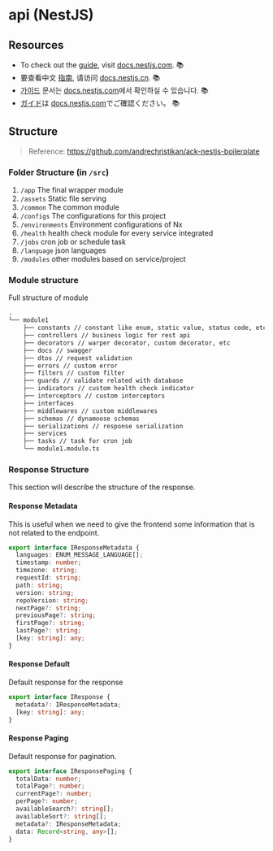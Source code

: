# api (NestJS)

## Resources

- To check out the [guide](https://docs.nestjs.com), visit [docs.nestjs.com](https://docs.nestjs.com). 📚
- 要查看中文 [指南](readme_zh.md), 请访问 [docs.nestjs.cn](https://docs.nestjs.cn). 📚
- [가이드](readme_kr.md) 문서는 [docs.nestjs.com](https://docs.nestjs.com)에서 확인하실 수 있습니다. 📚
- [ガイド](readme_jp.md)は [docs.nestjs.com](https://docs.nestjs.com)でご確認ください。 📚

## Structure

> Reference: https://github.com/andrechristikan/ack-nestjs-boilerplate

### Folder Structure (in `/src`)

1. `/app` The final wrapper module
2. `/assets` Static file serving
3. `/common` The common module
4. `/configs` The configurations for this project
5. `/environments` Environment configurations of Nx
6. `/health` health check module for every service integrated
7. `/jobs` cron job or schedule task
8. `/language` json languages
9. `/modules` other modules based on service/project

### Module structure

Full structure of module

```txt
.
└── module1
    ├── constants // constant like enum, static value, status code, etc
    ├── controllers // business logic for rest api
    ├── decorators // warper decorator, custom decorator, etc
    ├── docs // swagger
    ├── dtos // request validation
    ├── errors // custom error
    ├── filters // custom filter
    ├── guards // validate related with database
    ├── indicators // custom health check indicator
    ├── interceptors // custom interceptors
    ├── interfaces
    ├── middlewares // custom middlewares
    ├── schemas // dynamoose schemas
    ├── serializations // response serialization
    ├── services
    ├── tasks // task for cron job
    └── module1.module.ts
```

### Response Structure

This section will describe the structure of the response.

#### Response Metadata

This is useful when we need to give the frontend some information that is not related to the endpoint.

```ts
export interface IResponseMetadata {
  languages: ENUM_MESSAGE_LANGUAGE[];
  timestamp: number;
  timezone: string;
  requestId: string;
  path: string;
  version: string;
  repoVersion: string;
  nextPage?: string;
  previousPage?: string;
  firstPage?: string;
  lastPage?: string;
  [key: string]: any;
}
```

#### Response Default

Default response for the response

```ts
export interface IResponse {
  metadata?: IResponseMetadata;
  [key: string]: any;
}
```

#### Response Paging

Default response for pagination.

```ts
export interface IResponsePaging {
  totalData: number;
  totalPage?: number;
  currentPage?: number;
  perPage?: number;
  availableSearch?: string[];
  availableSort?: string[];
  metadata?: IResponseMetadata;
  data: Record<string, any>[];
}
```
